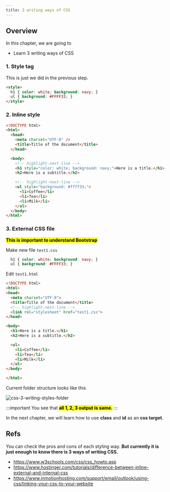 ```yaml
---
title: 3 writing ways of CSS
---
```


## Overview

In this chapter, we are going to
  - Learn 3 writing ways of CSS

### 1. Style tag

This is just we did in the previous step.

```html
<style>
  h1 { color: white; background: navy; }
  ul { background: #FFFF33; }
</style>
```

### 2. Inline style

```html title="test1.html"
<!DOCTYPE html>
<html>
  <head>
    <meta charset="UTF-8" />
    <title>Title of the document</title>
  </head>

  <body>
    <!-- highlight-next-line -->
    <h1 style="color: white; background: navy;">Here is a title.</h1>
    <h2>Here is a subtitle.</h2>

    <!-- highlight-next-line -->
    <ul style="background: #ffff33;">
      <li>Coffee</li>
      <li>Tea</li>
      <li>Milk</li>
    </ul>
  </body>
</html>
```

### 3. External CSS file

**<mark>This is important to understand Bootstrap</mark>**

Make new file `test1.css`

```css title="test1.css"
  h1 { color: white; background: navy; }
  ul { background: #FFFF33; }
```

Edit `test1.html`

```html title="test1.html"
<!DOCTYPE html>
<html>
<head>
  <meta charset="UTF-8">
  <title>Title of the document</title>
  <!-- highlight-next-line -->
  <link rel="stylesheet" href="test1.css">
</head>

<body>
  <h1>Here is a title.</h1>
  <h2>Here is a subtitle.</h2>

  <ul>
    <li>Coffee</li>
    <li>Tea</li>
    <li>Milk</li>
  </ul>
</body>

</html>
```

Current folder structure looks like this

![css-3-writing-styles-folder](../../img/2020-04-27-22-36-21.png)


:::important
You see that **<mark>all 1, 2, 3 output is same.</mark>**
:::

In the next chapter, we will learn how to use **class** and **id** as an **css target**.


## Refs
You can check the pros and cons of each styling way. **But currently it is just enough to know there is 3 ways of writing CSS.**
- https://www.w3schools.com/css/css_howto.asp
- https://www.hostinger.com/tutorials/difference-between-inline-external-and-internal-css
- https://www.inmotionhosting.com/support/email/outlook/using-css/linking-your-css-to-your-website